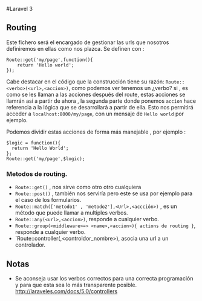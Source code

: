 #Laravel 3
## Routing
Este fichero será el encargado de gestionar las urls que nosotros
definiremos en ellas como nos plazca.
Se definen con :
````
Route::get('my/page',function(){
    return 'Hello world';
});
````
Cabe destacar en el código que la construcción tiene su razón:
`Route::<verbo>(<url>,<accion>)`, como podemos ver tenemos un ¿verbo? si , es como se les llaman a las acciones después del route, estas acciones se llamrán así a partir de ahora , la segunda parte donde ponemos `accion` hace referencia a la lógica que se desarrollará a partir de ella.
Esto nos permitirá acceder a `localhost:8000/my/page`, con un mensaje de `Hello world` por ejemplo.

Podemos dividir estas acciones de forma más manejable , por ejemplo :
````
$logic = function(){
  return 'Hello World';
};
Route::get('my/page',$logic);
````

### Metodos de routing.
* `Route::get()` , nos sirve como otro otro cualquiera
* `Route::post()` , también nos serviría pero este se usa por ejemplo para el caso de los formularios.
* `Route::match(['metodo1' , 'metodo2'],<Url>,<accción>)` , es un método que puede llamar a multiples verbos.
* `Route::any(<url>,<accion>)`, responde a cualquier verbo. 
* `Route::group(<middleware>=> <name>,<accion>){ actions de routing }`, responde a cualquier verbo. 
* `Route::controller(<direccion>,<controldor_nombre>), asocia una url a un controlador.

## Notas
* Se aconseja usar los verbos correctos para una correcta programación y para que esta sea lo más transparente posible.
http://laraveles.com/docs/5.0/controllers
